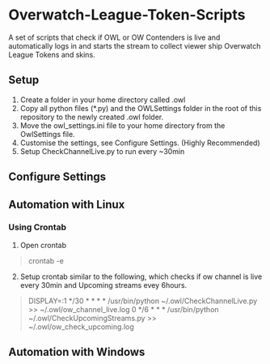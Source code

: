 # Overwatch-League-Token-Scripts
A set of scripts that check if OWL or OW Contenders is live and automatically logs in and starts the stream to collect viewer ship Overwatch League Tokens and skins.
## Setup
1. Create a folder in your home directory called .owl
2. Copy all python files (*.py) and the OWLSettings folder in the root of this repository to the newly created .owl folder.
3. Move the owl_settings.ini file to your home directory from the OwlSettings file.
4. Customise the settings, see Configure Settings. (Highly Recommended)
4. Setup CheckChannelLive.py to run every ~30min
## Configure Settings
## Automation with Linux
### Using Crontab
1. Open crontab
> crontab -e
2. Setup crontab similar to the following, which checks if ow channel is live every 30min and Upcoming streams evey 6hours.
>DISPLAY=:1
>*/30 * * * * /usr/bin/python ~/.owl/CheckChannelLive.py >> ~/.owl/ow_channel_live.log
>0 */6 * * * /usr/bin/python ~/.owl/CheckUpcomingStreams.py >> ~/.owl/ow_check_upcoming.log
## Automation with Windows


